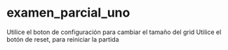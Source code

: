 # examen_parcial_uno

Utilice el boton de configuración para cambiar el tamaño del grid
Utilice el botón de reset, para reiniciar la partida 

